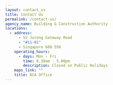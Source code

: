 ```yaml
---
layout: contact_us
title: Contact Us
permalink: /contact-us/
agency_name: Building & Construction Authority
locations:
  - address:
      - 52 Jurong Gateway Road
      - "#11-01"
      - Singapore 608 550
    operating_hours:
      - days: Mon - Fri
        time: 8.30am - 5.00pm
        description: Closed on Public Holidays
    maps_link: ""
    title: BCA Office
---
```

